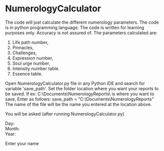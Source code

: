 # NumerologyCalculator
The code will just calculate the different numerology parameters. The code is in python programming language.
The code is written for learning purposes only. Accuracy is not assured of.
The parameters calculated are:
1. Life path number,
2. Pinnacles,
3. Challenges,
4. Expression number,
5. Soul urge number,
6. Intensity number table.
7. Essence table.

Open NumerologyCalculator.py file in any Python IDE and search for variable 'save_path'. 
Set the folder location where you want your reports to be saved.
If ex: C:\Documents\NumerologyReports\ is where you want to save,
Enter as follows:
save_path = "C:\\Documents\\NumerologyReports"
The name of the file will be the name you entered at the location above.

You will be asked (after running NumerologyCalculator.py)

Day:  
Month:    
Year:    
    
Enter your name 


